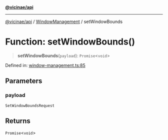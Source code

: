 [**@vicinae/api**](../../../../README.md)

***

[@vicinae/api](../../../../README.md) / [WindowManagement](../README.md) / setWindowBounds

# Function: setWindowBounds()

> **setWindowBounds**(`payload`): `Promise`\<`void`\>

Defined in: [window-management.ts:85](https://github.com/vicinaehq/vicinae/blob/c742d5fc509336339909dd669955b863f086bf4e/api/src/api/window-management.ts#L85)

## Parameters

### payload

`SetWindowBoundsRequest`

## Returns

`Promise`\<`void`\>
